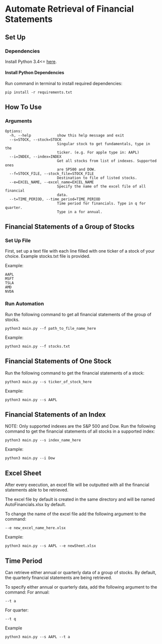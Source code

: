 # Automate Retrieval of Financial Statements
## Set Up
### Dependencies
Install Python 3.4<= [here](https://www.python.org/downloads/).

#### Install Python Dependencies
Run command in terminal to install required dependencies:

```pip install -r requirements.txt```

## How To Use
### Arguments
```
Options:
  -h, --help            show this help message and exit
  --s=STOCK, --stock=STOCK
                        Singular stock to get fundamentals, type in the
                        ticker. (e.g. For apple type in: AAPL)
  --i=INDEX, --index=INDEX
                        Get all stocks from list of indexes. Supported ones
                        are SP500 and DOW.
  --f=STOCK_FILE, --stock_file=STOCK_FILE
                        Destination to file of listed stocks.
  --e=EXCEL_NAME, --excel_name=EXCEL_NAME
                        Specify the name of the excel file of all financial
                        data.
  --t=TIME_PERIOD, --time_period=TIME_PERIOD
                        Time period for financials. Type in q for quarter.
                        Type in a for annual.
```

## Financial Statements of a Group of Stocks
### Set Up File
First, set up a text file with each line filled with one ticker of a stock of your choice. Example stocks.txt file is provided.

Example:
```
AAPL
MSFT
TSLA
AMD
NVDA
```

### Run Automation
Run the following command to get all financial statements of the group of stocks.
```
python3 main.py --f path_to_file_name_here
```

Example:
```
python3 main.py --f stocks.txt
```

## Financial Statements of One Stock
Run the following command to get the financial statements of a stock:
```
python3 main.py --s ticker_of_stock_here
```

Example:
```
python3 main.py --s AAPL
```

## Financial Statements of an Index
NOTE: Only supported indexes are the S&P 500 and Dow.
Run the following command to get the financial statements of all stocks in a supported index:
```
python3 main.py --s index_name_here
```

Example:
```
python3 main.py --i Dow
```

## Excel Sheet
After every execution, an excel file will be outputted with all the financial statements able to be retrieved.

The excel file by default is created in the same directory and will be named AutoFinancials.xlsx by default.

To change the name of the excel file add the following argument to the command:
```
--e new_excel_name_here.xlsx
```

Example:
```
python3 main.py --s AAPL --e newSheet.xlsx
```

## Time Period
Can retrieve either annual or quarterly data of a group of stocks. By default, the quarterly financial statements are being retrieved.

To specify either annual or quarterly data, add the following argument to the command:
For annual:
```
--t a
```
For quarter:
```
--t q
```

Example
```
python3 main.py --s AAPL --t a
```
